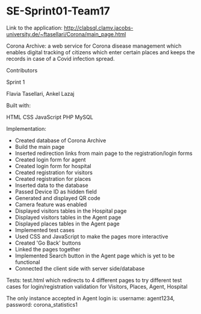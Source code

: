 # SE-Sprint01-Team17

Link to the application: http://clabsql.clamv.jacobs-university.de/~ftasellari/Corona/main_page.html

Corona Archive: a web service for Corona disease management which enables digital tracking of citizens which enter certain places and keeps the records in case of a 
Covid infection spread.

Contributors

Sprint 1

Flavia Tasellari,
Ankel Lazaj

Built with:

HTML
CSS
JavaScript
PHP
MySQL

Implementation:

- Created database of Corona Archive
- Build the main page 
- Inserted redirection links from main page to the registration/login forms
- Created login form for agent
- Created login form for hospital
- Created registration for visitors
- Created registration for places
- Inserted data to the database
- Passed Device ID as hidden field
- Generated and displayed QR code
- Camera feature was enabled
- Displayed visitors tables in the Hospital page
- Displayed visitors tables in the Agent page
- Displayed places tables in the Agent page
- Implemented test cases
- Used CSS and JavaScript to make the pages more interactive
- Created 'Go Back' buttons
- Linked the pages together
- Implemented Search button in the Agent page which is yet to be functional
- Connected the client side with server side/database

Tests: test.html which redirects to 4 different pages to try different test cases for login/registration validation for Visitors, Places, Agent, Hospital

The only instance accepted in Agent login is:
username: agent1234,
password: corona_statistics1



